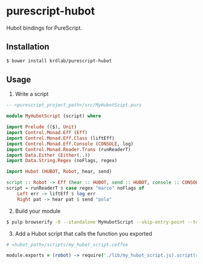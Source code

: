# purescript-hubot

Hubot bindings for PureScript.

## Installation

```sh
$ bower install krdlab/purescript-hubot
```

## Usage

1. Write a script

```purescript
-- <purescript_project_path>/src/MyHubotScipt.purs

module MyHubotScript (script) where

import Prelude (($), Unit)
import Control.Monad.Eff (Eff)
import Control.Monad.Eff.Class (liftEff)
import Control.Monad.Eff.Console (CONSOLE, log)
import Control.Monad.Reader.Trans (runReaderT)
import Data.Either (Either(..))
import Data.String.Regex (noFlags, regex)

import Hubot (HUBOT, Robot, hear, send)

script :: Robot -> Eff (hear :: HUBOT, send :: HUBOT, console :: CONSOLE) Unit
script = runReaderT $ case regex "marco" noFlags of
    Left err -> liftEff $ log err
    Right pat -> hear pat $ send "polo"
```

2. Build your module

```sh
$ pulp browserify -O --standalone MyHubotScript --skip-entry-point --to <hubot_path>/scripts/lib/my_hubot_script.js
```

3. Add a Hubot script that calls the function you exported

```coffeescript
# <hubot_path>/scripts/my_hubot_script.coffee

module.exports = (robot) -> require('./lib/my_hubot_script.js).script(robot)()
```
